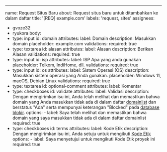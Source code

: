 ---
name: Request Situs Baru
about: Request situs baru untuk ditambahkan ke dalam daftar
title: '[REQ] example.com'
labels: 'request, sites'
assignees:
  - gvoze32
  - ryukora
body:
  - type: input
    id: domain
    attributes:
      label: Domain
      description: Masukkan domain
      placeholder: example.com
    validations:
      required: true
  - type: textarea
    id: alasan
    attributes:
      label: Alasan
      description: Berikan Alasan
    validations:
      required: true
  - type: input
    id: isp
    attributes:
      label: ISP Apa yang anda gunakan
      placeholder: Telkom, IndiHome, dll.
    validations:
      required: true
  - type: input
    id: os
    attributes:
      label: Sistem Operasi (OS)
      description: Masukkan sistem operasi yang Anda gunakan.
      placeholder: Windows 11, macOS, Debian Linux
    validations:
      required: true
  - type: textarea
    id: optional-comment
    attributes:
      label: Komentar
  - type: checkboxes
    id: validate
    attributes:
      label: Validasi
      description: Dengan mengirimkan isu ini, Anda telah melihat dan memastikan bahwa domain yang Anda masukkan tidak ada di dalam daftar [domainlist](https://github.com/bebasid/bebasid/blob/main/dev/domainlist) dan berstatus "Ada" serta mempunyai keterangan "Blocked" pada [database blokir](https://trustpositif.kominfo.go.id/check).
      options:
        - label: Saya telah melihat dan memastikan bahwa domain yang saya masukkan tidak ada di dalam daftar domainlist
          required: true
  - type: checkboxes
    id: terms
    attributes:
      label: Kode Etik
      description: Dengan mengirimkan isu ini, Anda setuju untuk mengikuti [Kode Etik](https://github.com/bebasid/bebasid/blob/master/dev/readme/RULES.md)
      options:
        - label: Saya menyetujui untuk mengikuti Kode Etik proyek ini
          required: true